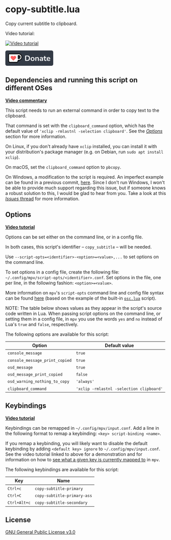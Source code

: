 # copy-subtitle.lua

Copy current subtitle to clipboard.

Video tutorial:

[![Video tutorial](https://img.youtube.com/vi/SSL9wm2l5SQ/0.jpg)](https://youtu.be/SSL9wm2l5SQ&t=6m57s)

<a href='https://ko-fi.com/linguisticmind'><img src='https://github.com/linguisticmind/linguisticmind/raw/master/res/kofi/kofi_donate_1.svg' alt='Support me on Ko-fi' height='48'></a>

## Dependencies and running this script on different OSes

[**Video commentary**](https://youtu.be/SSL9wm2l5SQ&t=0:58)

This script needs to run an external command in order to copy text to the clipboard.

That command is set with the `clipboard_command` option, which has the default value of `'xclip -rmlastnl -selection clipboard'`. See the [_Options_](#options) section for more information.

On Linux, if you don't already have `xclip` installed, you can install it with your distribution's package manager (e.g. on Debian, run `sudo apt install xclip`).

On macOS, set the `clipboard_command` option to `pbcopy`.

On Windows, a modification to the script is required. An imperfect example can be found in a previous commit, [here](https://github.com/linguisticmind/mpv-scripts/blob/9d42934a319eb94226abde0851fd4548bc8463a2/copy-subtitle/win/copy-subtitle.lua). Since I don't run Windows, I won't be able to provide much support regarding this issue, but if someone knows a robust solution to this, I would be glad to hear from you. Take a look at this [_Issues_ thread](https://github.com/linguisticmind/mpv-scripts/issues/1) for more information.

## Options

[**Video tutorial**](https://youtu.be/rm1cSU88U2Y&t=6m01s)

Options can be set either on the command line, or in a config file.

In both cases, this script's identifier&nbsp;&ndash; `copy_subtitle`&nbsp;&ndash; will be needed.

Use `--script-opts=<identifier>-<option>=<value>,...` to set options on the command line.

To set options in a config file, create the following file: `~/.config/mpv/script-opts/<identifier>.conf`. Set options in the file, one per line, in the following fashion: `<option>=<value>`.

More information on `mpv`'s `script-opts` command line and config file syntax can be found [here](https://mpv.io/manual/stable/#configuration) (based on the example of the built-in [`osc.lua`](https://github.com/mpv-player/mpv/blob/master/player/lua/osc.lua) script).

NOTE: The table below shows values as they appear in the script's source code written in Lua. When passing script options on the command line, or setting them in a config file, in `mpv` you use the words `yes` and `no` instead of Lua's `true` and `false`, respectively.

The following options are available for this script:

| Option | Default value |
| --- | --- |
| `console_message` | `true` |
| `console_message_print_copied` | `true` |
| `osd_message` | `true` |
| `osd_message_print_copied` | `false` |
| `osd_warning_nothing_to_copy` | `'always'` |
| `clipboard_command` | `'xclip -rmlastnl -selection clipboard'` |

## Keybindings

[**Video tutorial**](https://youtu.be/rm1cSU88U2Y&t=12m44s)

Keybindings can be remapped in `~/.config/mpv/input.conf`. Add a line in the following format to remap a keybinding: `<key> script-binding <name>`.

If you remap a keybinding, you will likely want to disable the default keybinding by adding `<default key> ignore` to `~/.config/mpv/input.conf`. See the video tutorial linked to above for a demonstration and for information on how to [see what a given key is currently mapped to](https://youtu.be/rm1cSU88U2Y&t=15m06s) in `mpv`.

The following keybindings are available for this script:

| Key | Name |
| --- | --- |
| `Ctrl+c` | `copy-subtitle-primary` |
| `Ctrl+C` | `copy-subtitle-primary-ass` |
| `Ctrl+Alt+c` | `copy-subtitle-secondary` |

## License

[GNU General Public License v3.0](LICENSE)
